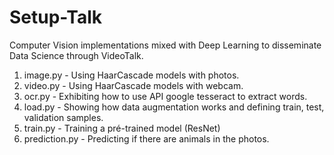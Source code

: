 # Setup-Talk

Computer Vision implementations mixed with Deep Learning to disseminate Data Science through VideoTalk.

1. image.py - Using HaarCascade models with photos.
2. video.py - Using HaarCascade models with webcam.
3. ocr.py - Exhibiting how to use API google tesseract to extract words.
4. load.py - Showing how data augmentation works and defining train, test, validation samples.
5. train.py - Training a pré-trained model (ResNet)
6. prediction.py - Predicting if there are animals in the photos.
